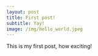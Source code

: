 ```yaml
---
layout: post
title: First post!
subtitle: Yay!
image: /img/hello_world.jpeg
---
```


This is my first post, how exciting!
